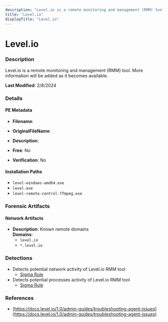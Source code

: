 ```yaml
---
description: "Level.io is a remote monitoring and management (RMM) tool. More information will be added as it becomes available."
title: "Level.io"
displayTitle: "Level.io"
---
```




# Level.io


### Description

Level.io is a remote monitoring and management (RMM) tool. More information will be added as it becomes available.



**Last Modified**: 2/8/2024

### Details


#### PE Metadata
- **Filename**: 
- **OriginalFileName**: 
- **Description**: 


- **Free**: No

- **Verification**: No




#### Installation Paths
- `level-windows-amd64.exe`
- `level.exe`
- `level-remote-control-ffmpeg.exe`

### Forensic Artifacts




#### Network Artifacts
- **Description**: Known remote domains
<br/>**Domains**:
    - `level.io`
    - `*.level.io`


### Detections
- Detects potential network activity of Level.io RMM tool
  - [Sigma Rule](https://github.com/magicsword-io/LOLRMM/blob/main/detections/sigma/level.io_network_sigma.yml)
- Detects potential processes activity of Level.io RMM tool
  - [Sigma Rule](https://github.com/magicsword-io/LOLRMM/blob/main/detections/sigma/level.io_processes_sigma.yml)

### References
- [https://docs.level.io/1.0/admin-guides/troubleshooting-agent-issues](https://docs.level.io/1.0/admin-guides/troubleshooting-agent-issues)


